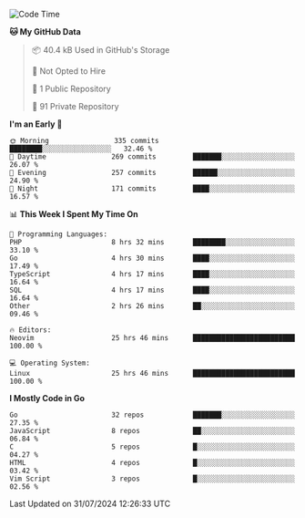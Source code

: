 
<!--START_SECTION:waka-->
![Code Time](http://img.shields.io/badge/Code%20Time-5%2C118%20hrs%208%20mins-blue)

**🐱 My GitHub Data** 

> 📦 40.4 kB Used in GitHub's Storage 
 > 
> 🚫 Not Opted to Hire
 > 
> 📜 1 Public Repository 
 > 
> 🔑 91 Private Repository 
 > 
**I'm an Early 🐤** 

```text
🌞 Morning                335 commits         ████████░░░░░░░░░░░░░░░░░   32.46 % 
🌆 Daytime                269 commits         ███████░░░░░░░░░░░░░░░░░░   26.07 % 
🌃 Evening                257 commits         ██████░░░░░░░░░░░░░░░░░░░   24.90 % 
🌙 Night                  171 commits         ████░░░░░░░░░░░░░░░░░░░░░   16.57 % 
```


📊 **This Week I Spent My Time On** 

```text
💬 Programming Languages: 
PHP                      8 hrs 32 mins       ████████░░░░░░░░░░░░░░░░░   33.10 % 
Go                       4 hrs 30 mins       ████░░░░░░░░░░░░░░░░░░░░░   17.49 % 
TypeScript               4 hrs 17 mins       ████░░░░░░░░░░░░░░░░░░░░░   16.64 % 
SQL                      4 hrs 17 mins       ████░░░░░░░░░░░░░░░░░░░░░   16.64 % 
Other                    2 hrs 26 mins       ██░░░░░░░░░░░░░░░░░░░░░░░   09.46 % 

🔥 Editors: 
Neovim                   25 hrs 46 mins      █████████████████████████   100.00 % 

💻 Operating System: 
Linux                    25 hrs 46 mins      █████████████████████████   100.00 % 
```

**I Mostly Code in Go** 

```text
Go                       32 repos            ███████░░░░░░░░░░░░░░░░░░   27.35 % 
JavaScript               8 repos             ██░░░░░░░░░░░░░░░░░░░░░░░   06.84 % 
C                        5 repos             █░░░░░░░░░░░░░░░░░░░░░░░░   04.27 % 
HTML                     4 repos             █░░░░░░░░░░░░░░░░░░░░░░░░   03.42 % 
Vim Script               3 repos             █░░░░░░░░░░░░░░░░░░░░░░░░   02.56 % 
```




 Last Updated on 31/07/2024 12:26:33 UTC
<!--END_SECTION:waka-->
